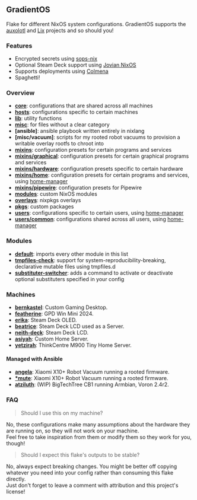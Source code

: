 ## GradientOS
Flake for different NixOS system configurations.
GradientOS supports the [auxolotl](https://auxolotl.org/) and [Lix](https://lix.systems/) projects and so should you!

### Features
- Encrypted secrets using [sops-nix](https://github.com/Mic92/sops-nix)
- Optional Steam Deck support using [Jovian NixOS](https://github.com/Jovian-Experiments/Jovian-NixOS)
- Supports deployments using [Colmena](https://github.com/zhaofengli/colmena)
- Spaghetti!

### Overview
- **[core](core)**: configurations that are shared across all machines
- **[hosts](hosts)**: configurations specific to certain machines
- **[lib](lib)**: utility functions
- **[misc](misc)**: for files without a clear category
- **[ansible]**: ansible playbook written entirely in nixlang
- **[misc/vacuum]**: scripts for my rooted robot vacuums to provision a writable overlay rootfs to chroot into 
- **[mixins](mixins)**: configuration presets for certain programs and services
- **[mixins/graphical](mixins/graphical)**: configuration presets for certain graphical programs and services
- **[mixins/hardware](mixins/hardware)**: configuration presets specific to certain hardware
- **[mixins/home](mixins/home)**: configuration presets for certain programs and services, using [home-manager](https://github.com/nix-community/home-manager)
- **[mixins/pipewire](mixins/pipewire)**: configuration presets for Pipewire
- **[modules](modules)**: custom NixOS modules
- **[overlays](overlays)**: nixpkgs overlays
- **[pkgs](pkgs)**: custom packages
- **[users](users)**: configurations specific to certain users, using [home-manager](https://github.com/nix-community/home-manager)
- **[users/common](users/common)**: configurations shared across all users, using [home-manager](https://github.com/nix-community/home-manager)

### Modules
- **[default](modules/default.nix)**: imports every other module in this list
- **[tmpfiles-check](modules/tmpfiles-check.nix)**: support for system-reproducibility-breaking, declarative mutable files using tmpfiles.d
- **[substituter-switcher](modules/substituter-switcher.nix)**: adds a command to activate or deactivate optional substituters specified in your config

### Machines

- **[bernkastel](hosts/bernkastel)**: Custom Gaming Desktop.
- **[featherine](hosts/featherine)**: GPD Win Mini 2024.
- **[erika](hosts/erika)**: Steam Deck OLED.
- **[beatrice](hosts/beatrice)**: Steam Deck LCD used as a Server.
- **[neith-deck](hosts/neith-deck)**: Steam Deck LCD.
- **[asiyah](hosts/asiyah)**: Custom Home Server.
- **[yetzirah](hosts/yetzirah)**: ThinkCentre M900 Tiny Home Server.

#### Managed with Ansible

- **[angela](hosts/angela)**: Xiaomi X10+ Robot Vacuum running a rooted firmware.
- **[\*mute](hosts/mute)**: Xiaomi X10+ Robot Vacuum running a rooted firmware.
- **[atziluth](hosts/atziluth)**: (WIP) BigTechTree CB1 running Armbian, Voron 2.4r2.

### FAQ

> Should I use this on my machine?

No, these configurations make many assumptions about the hardware they are running on, so they will not work on your machine.<br>
Feel free to take inspiration from them or modify them so they work for you, though!

> Should I expect this flake's outputs to be stable?

No, always expect breaking changes. You might be better off copying whatever you need into your config rather than consuming this flake directly.<br>
Just don't forget to leave a comment with attribution and this project's license!

